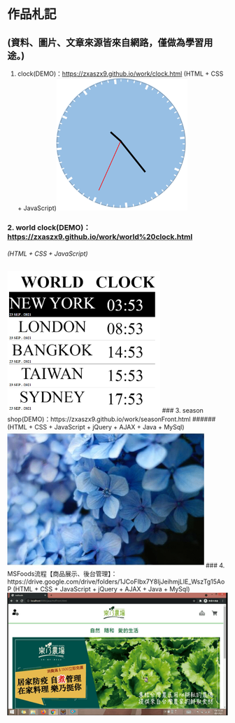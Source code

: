 # 作品札記  
## (資料、圖片、文章來源皆來自網路，僅做為學習用途。)
1. clock(DEMO)：https://zxaszx9.github.io/work/clock.html
   (HTML + CSS + JavaScript)<img alt="clock" width="300" src="https://github.com/zxaszx9/work/blob/gh-pages/img/season/Clock.png">
### 2. world clock(DEMO)：https://zxaszx9.github.io/work/world%20clock.html  
###### (HTML + CSS + JavaScript)  
<img alt="WorldClock" width="350" src="https://github.com/zxaszx9/work/blob/gh-pages/img/season/WorldClock.png">
### 3. season shop(DEMO)：https://zxaszx9.github.io/work/seasonFront.html  
###### (HTML + CSS + JavaScript + jQuery + AJAX + Java + MySql)  
<img alt="seasonshop" width="450" src="https://github.com/zxaszx9/work/blob/gh-pages/img/season/seasonshop.gif">
### 4. MSFoods流程【商品展示、後台管理】：https://drive.google.com/drive/folders/1JCoFIbx7Y8IjJeihmjLIE_WszTg15AoP  
(HTML + CSS + JavaScript + jQuery + AJAX + Java + MySql)  
<img alt="MSFoods" width="650" src="https://github.com/zxaszx9/work/blob/gh-pages/img/season/MSFoods.gif">  
   

